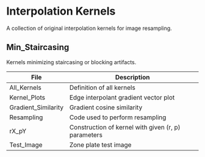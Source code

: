 # Interpolation Kernels
A collection of original interpolation kernels for image resampling.

## Min_Staircasing
Kernels minimizing staircasing or blocking artifacts.

File | Description
-----|------------
All_Kernels | Definition of all kernels
Kernel_Plots | Edge interpolant gradient vector plot
Gradient_Similarity | Gradient cosine similarity
Resampling | Code used to perform resampling
rX_pY | Construction of kernel with given (r, p) parameters
Test_Image | Zone plate test image
